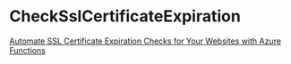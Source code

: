 # CheckSslCertificateExpiration
[Automate SSL Certificate Expiration Checks for Your Websites with Azure Functions](https://liuhongbo.medium.com/automate-ssl-certificate-expiration-checks-for-your-websites-with-azure-functions-65d705292a13)

